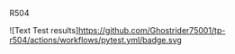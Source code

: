 R504

![Text Test results]https://github.com/Ghostrider75001/tp-r504/actions/workflows/pytest.yml/badge.svg
